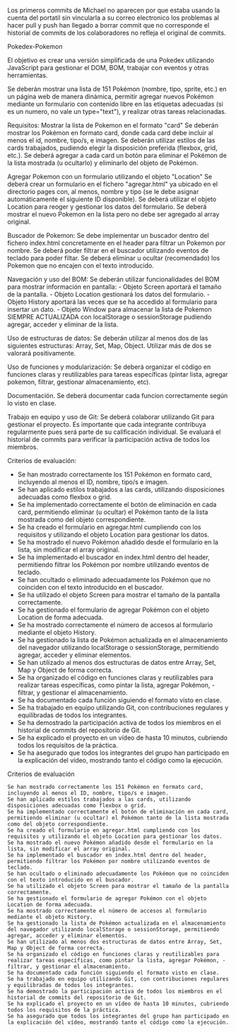  Los primeros commits de Michael no aparecen por que estaba usando la cuenta del portatil sin vincularla a su correo electronico 
 los problemas al hacer pull y push han llegado a borrar commit que no corresponde 
 el historial de commits de los colaboradores no refleja el original de commits.

Pokedex-Pokemon

El objetivo es crear una versión simplificada de una Pokedex utilizando JavaScript para gestionar el DOM, BOM, trabajar con eventos y otras herramientas.

Se deberán mostrar una lista de 151 Pokémon (nombre, tipo, sprite, etc.) en un página web de manera dinámica, permitir agregar nuevos Pokémon mediante un formulario con contenido libre en las etiquetas adecuadas (si es un numero, no vale un type="text"), y realizar otras tareas relacionadas.

Requisitos:
 Mostrar la lista de Pokemon en el formato "card"
  Se deberán mostrar los Pokémon en formato card, donde cada card debe incluir al menos el id, nombre, tipo/s, e imagen.
  Se deberán utilizar estilos de las cards trabajados, pudiendo elegir la disposición preferida (flexbox, grid, etc.).
  Se deberá agregar a cada card un botón para eliminar el Pokémon de la lista mostrada (u ocultarlo) y eliminarlo del objeto de Pokémon.

Agregar Pokemon con un formulario utilizando el objeto "Location"
  Se deberá crear un formulario en el fichero "agregar.html" ya ubicado en el directorio pages con, al menos, nombre y tipo (se le debe asignar automáticamente el siguiente ID disponible).
  Se deberá utilizar el objeto Location para reoger y gestionar los datos del formulario.
  Se deberá mostrar el nuevo Pokemon en la lista pero no debe ser agregado al array original.

 Buscador de Pokemon:
  Se debe implementar un buscador dentro del fichero index.html concretamente en el header para filtrar un Pokemon por nombre.
  Se deberá poder filtrar en el buscador utilizando eventos de teclado para poder filtar.
  Se deberá eliminar u ocultar (recomendado) los Pokemon que no encajen con el texto introducido.

 Navegación y uso del BOM:
  Se deberán utilizar funcionalidades del BOM para mostrar información en pantalla:
    - Objeto Screen aportará el tamaño de la pantalla.
    - Objeto Location gestionará los datos del formulario.
    - Objeto History aportará las veces que se ha accedido al formulario para insertar un dato.
    - Objeto Window para almacenar la lista de Pokemon SIEMPRE ACTUALIZADA con localStorage o sessionStorage pudiendo agregar, acceder y eliminar de la lista.

Uso de estructuras de datos:
  Se deberán utilizar al menos dos de las siguientes estructuras: Array, Set, Map, Object. Utilizar más de dos se valorará positivamente.

Uso de funciones y modularización:
  Se deberá organizar el código en funciones claras y reutilizables para tareas específicas (pintar lista, agregar pokemon, filtrar, gestionar almacenamiento, etc).

Documentación.
  Se deberá documentar cada funcion correctamente según lo visto en clase.

Trabajo en equipo y uso de Git:
  Se deberá colaborar utilizando Git para gestionar el proyecto. Es importante que cada integrante contribuya regularmente pues será parte de su calificación individual.
  Se evaluará el historial de commits para verificar la participación activa de todos los miembros.

        
Criterios de evaluación:
- Se han mostrado correctamente los 151 Pokémon en formato card, incluyendo al menos el ID, nombre, tipo/s e imagen.
- Se han aplicado estilos trabajados a las cards, utilizando disposiciones adecuadas como flexbox o grid.
- Se ha implementado correctamente el botón de eliminación en cada card, permitiendo eliminar (u ocultar) el Pokémon tanto de la lista mostrada como del objeto correspondiente.
- Se ha creado el formulario en agregar.html cumpliendo con los requisitos y utilizando el objeto Location para gestionar los datos.
- Se ha mostrado el nuevo Pokémon añadido desde el formulario en la lista, sin modificar el array original.
- Se ha implementado el buscador en index.html dentro del header, permitiendo filtrar los Pokémon por nombre utilizando eventos de teclado.
- Se han ocultado o eliminado adecuadamente los Pokémon que no coinciden con el texto introducido en el buscador.
- Se ha utilizado el objeto Screen para mostrar el tamaño de la pantalla correctamente.
- Se ha gestionado el formulario de agregar Pokémon con el objeto Location de forma adecuada.
- Se ha mostrado correctamente el número de accesos al formulario mediante el objeto History.
- Se ha gestionado la lista de Pokémon actualizada en el almacenamiento del navegador utilizando localStorage o sessionStorage, permitiendo agregar, acceder y eliminar elementos.
- Se han utilizado al menos dos estructuras de datos entre Array, Set, Map y Object de forma correcta.
- Se ha organizado el código en funciones claras y reutilizables para realizar tareas específicas, como pintar la lista, agregar Pokémon, - filtrar, y gestionar el almacenamiento.
- Se ha documentado cada función siguiendo el formato visto en clase.
- Se ha trabajado en equipo utilizando Git, con contribuciones regulares y equilibradas de todos los integrantes.
- Se ha demostrado la participación activa de todos los miembros en el historial de commits del repositorio de Git.
- Se ha explicado el proyecto en un vídeo de hasta 10 minutos, cubriendo todos los requisitos de la práctica.
- Se ha asegurado que todos los integrantes del grupo han participado en la explicación del vídeo, mostrando tanto el código como la ejecución.

Criterios de evaluación

    Se han mostrado correctamente los 151 Pokémon en formato card, incluyendo al menos el ID, nombre, tipo/s e imagen.
    Se han aplicado estilos trabajados a las cards, utilizando disposiciones adecuadas como flexbox o grid.
    Se ha implementado correctamente el botón de eliminación en cada card, permitiendo eliminar (u ocultar) el Pokémon tanto de la lista mostrada como del objeto correspondiente.
    Se ha creado el formulario en agregar.html cumpliendo con los requisitos y utilizando el objeto Location para gestionar los datos.
    Se ha mostrado el nuevo Pokémon añadido desde el formulario en la lista, sin modificar el array original.
    Se ha implementado el buscador en index.html dentro del header, permitiendo filtrar los Pokémon por nombre utilizando eventos de teclado.
    Se han ocultado o eliminado adecuadamente los Pokémon que no coinciden con el texto introducido en el buscador.
    Se ha utilizado el objeto Screen para mostrar el tamaño de la pantalla correctamente.
    Se ha gestionado el formulario de agregar Pokémon con el objeto Location de forma adecuada.
    Se ha mostrado correctamente el número de accesos al formulario mediante el objeto History.
    Se ha gestionado la lista de Pokémon actualizada en el almacenamiento del navegador utilizando localStorage o sessionStorage, permitiendo agregar, acceder y eliminar elementos.
    Se han utilizado al menos dos estructuras de datos entre Array, Set, Map y Object de forma correcta.
    Se ha organizado el código en funciones claras y reutilizables para realizar tareas específicas, como pintar la lista, agregar Pokémon, - filtrar, y gestionar el almacenamiento.
    Se ha documentado cada función siguiendo el formato visto en clase.
    Se ha trabajado en equipo utilizando Git, con contribuciones regulares y equilibradas de todos los integrantes.
    Se ha demostrado la participación activa de todos los miembros en el historial de commits del repositorio de Git.
    Se ha explicado el proyecto en un vídeo de hasta 10 minutos, cubriendo todos los requisitos de la práctica.
    Se ha asegurado que todos los integrantes del grupo han participado en la explicación del vídeo, mostrando tanto el código como la ejecución.


